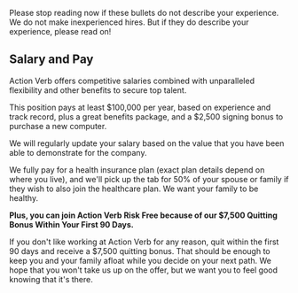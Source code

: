 Please stop reading now if these bullets do not describe your
experience. We do not make inexperienced hires. But if they do describe
your experience, please read on!

## Salary and Pay

Action Verb offers competitive salaries combined with unparalleled
flexibility and other benefits to secure top talent.

This position pays at least $100,000 per year, based on experience and
track record, plus a great benefits
package, and a $2,500 signing bonus to purchase a new computer.

We will regularly update your
salary based on the value that you have been able to demonstrate
for the company.

We fully pay for a health insurance plan (exact plan details depend on
where you live), and we'll pick
up the tab for 50% of your spouse or family if they wish to also join
the healthcare plan.  We want your family to be healthy.

**Plus, you can join Action Verb Risk Free because of our $7,500
Quitting Bonus Within Your First 90 Days.**

If you don't like working at Action Verb for any reason, quit within the
first 90 days and receive a $7,500 quitting bonus.  That should be
enough to keep you and your family afloat while you decide on your next
path.  We hope that you won't take us up on the offer, but we want you
to feel good knowing that it's there.
